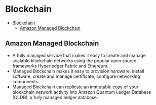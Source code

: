 # Blockchain

- [Blockchain](#blockchain)
  - [Amazon Managed Blockchain](#amazon-managed-blockchain)

## Amazon Managed Blockchain

- A fully managed service that makes it easy to create and manage scalable blockchain networks using the popular open source frameworks Hyperledger Fabric and Ethereum.
- Managed Blockchain makes it easy to provision hardware, install software, create and manage certificate, configure networking components.
- Managed Blockchain can replicate an immutable copy of your blockchain network activity into Amazon Quantum Ledger Database (QLDB), a fully managed ledger database.
